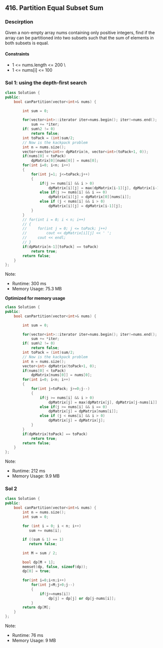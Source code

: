 ## 416. Partition Equal Subset Sum

### Descirption 
Given a non-empty array nums containing only positive integers, find if the array can be partitioned into two subsets such that the sum of elements in both subsets is equal.

#### Constraints
- 1 <= nums.length <= 200 \
- 1 <= nums[i] <= 100

### Sol 1: using the depth-first search

```C++
class Solution {
public:
    bool canPartition(vector<int>& nums) {
        
        int sum = 0;
        
        for(vector<int>::iterator iter=nums.begin(); iter!=nums.end(); iter++)
            sum += *iter;
        if( sum%2 != 0)
            return false;
        int toPack = (int)sum/2;
        // Now is the kackpack problem
        int n = nums.size();
        vector<vector<int>> dpMatrix(n, vector<int>(toPack+1, 0));
        if(nums[0] < toPack)
            dpMatrix[0][nums[0]] = nums[0];
        for(int i=0; i<n; i++)
        {
            for(int j=1; j<=toPack;j++)
            {
                if(j >= nums[i] && i > 0)
                    dpMatrix[i][j] = max(dpMatrix[i-1][j], dpMatrix[i-1][j-nums[i]] + nums[i]);
                else if(j >= nums[i] && i == 0)
                    dpMatrix[i][j] = dpMatrix[0][nums[i]];
                else if (j < nums[i] && i > 0)
                    dpMatrix[i][j] = dpMatrix[i-1][j];
            }
        }
        // for(int i = 0; i < n; i++)
        // {
        //     for(int j = 0; j <= toPack; j++)
        //         cout << dpMatrix[i][j] << ' ';
        //     cout << endl;
        // }
        if(dpMatrix[n-1][toPack] == toPack)
            return true;
        return false;
    }
};
```
Note:
- Runtime: 300 ms
- Memory Usage: 75.3 MB

**Optimized for memory usage**
```C++
class Solution {
public:
    bool canPartition(vector<int>& nums) {
        
        int sum = 0;
        
        for(vector<int>::iterator iter=nums.begin(); iter!=nums.end(); iter++)
            sum += *iter;
        if( sum%2 != 0)
            return false;
        int toPack = (int)sum/2;
        // Now is the kackpack problem
        int n = nums.size();
        vector<int> dpMatrix(toPack+1, 0);
        if(nums[0] < toPack)
            dpMatrix[nums[0]] = nums[0];
        for(int i=0; i<n; i++)
        {
            for(int j=toPack; j>=0;j--)
            {
                if(j >= nums[i] && i > 0)
                    dpMatrix[j] = max(dpMatrix[j], dpMatrix[j-nums[i]] + nums[i]);
                else if(j >= nums[i] && i == 0)
                    dpMatrix[j] = dpMatrix[nums[i]];
                else if (j < nums[i] && i > 0)
                    dpMatrix[j] = dpMatrix[j];
            }
        }
        if(dpMatrix[toPack] == toPack)
            return true;
        return false;
    }
};
```
Note:
- Runtime: 212 ms
- Memory Usage: 9.9 MB



### Sol 2  
```C++
class Solution {
public:
    bool canPartition(vector<int>& nums) {
        int n = nums.size();
        int sum = 0;
        
        for (int i = 0; i < n; i++) 
           sum += nums[i];
        
        if ((sum & 1) == 1) 
           return false;
        
        int M = sum / 2;
        
        bool dp[M + 1];
        memset(dp, false, sizeof(dp));
        dp[0] = true;
        
        for(int i=0;i<n;i++)
            for(int j=M;j>0;j--)
            {
                if(j>=nums[i])
                    dp[j] = dp[j] or dp[j-nums[i]];
            }        
        return dp[M];
    }
};
```
Note:
- Runtime: 76 ms
- Memory Usage: 9 MB
